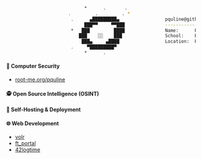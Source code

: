 ```bash
                             *      .       .
                       .         .         . *
                        .      ▄█████████▄                 pquline@github.com
                             ███▀▀     ▀▀███               -------------------------
                        *   ███         ████               Name:      Pauline
                           ███    ░░    ███                School:    École 42
                            ███▄     ▄████                 Location:  Paris, France
                        .     ▀█████████▀
                             *      .
```

#### 🔐 **Computer Security**  
  - [root-me.org/pquline](https://www.root-me.org/pquline)

#### 🕵️ **Open Source Intelligence (OSINT)**

#### 🚀 **Self-Hosting & Deployment**

#### 🌐 **Web Development**
  - [volr](https://volr.cc)
  - [ft_portal](https://portal.pfischof.com)
  - [42logtime](https://42logtime.fr)
